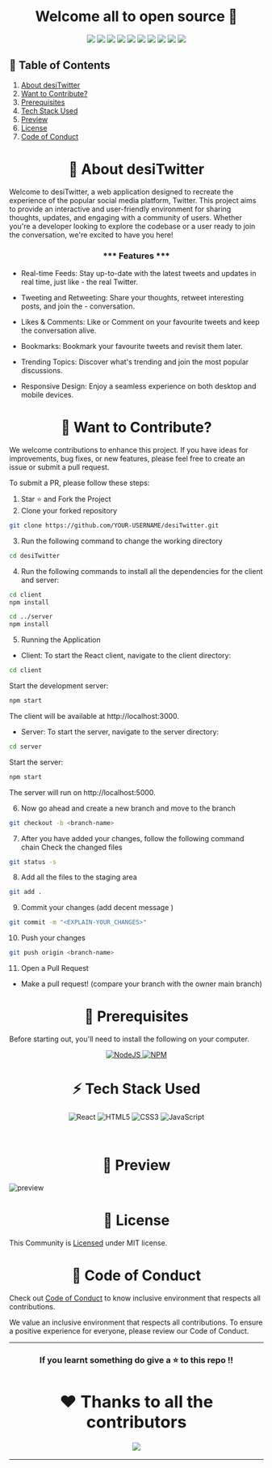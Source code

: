 
<h1></h1>

<h1 align="center" font-size="10">Welcome all to open source 🚀</h1>
<p align="center">
 <img src="https://img.shields.io/github/repo-size/sarthakpant772/desiTwitter?style=for-the-badge" />
   <img src="https://img.shields.io/github/issues/sarthakpant772/desiTwitter?style=for-the-badge" />
   <img src="https://img.shields.io/github/issues-closed-raw/sarthakpant772/desiTwitter?style=for-the-badge" />
    <img src="https://img.shields.io/github/license/sarthakpant772/desiTwitter?style=for-the-badge" />

   <img src="https://img.shields.io/github/issues-pr/sarthakpant772/desiTwitter?style=for-the-badge" />
    <img src="https://img.shields.io/github/contributors/sarthakpant772/desiTwitter?style=for-the-badge" />
    <img src="https://img.shields.io/github/stars/sarthakpant772/desiTwitter?style=for-the-badge" />

   <img src="https://img.shields.io/github/issues-pr-closed-raw/sarthakpant772/desiTwitter?style=for-the-badge" />
   <img src="https://img.shields.io/github/forks/sarthakpant772/desiTwitter?style=for-the-badge" />
  <img src="https://img.shields.io/github/last-commit/sarthakpant772/desiTwitter?style=for-the-badge" />
 </p>

## 📃 Table of Contents
1. [About desiTwitter](#about)
2. [Want to Contribute?](#contribute)
3. [Prerequisites](#prerequisites)
4. [Tech Stack Used](#techstack)
5. [Preview](#preview)
6. [License](#license)
7. [Code of Conduct](#coc)


<a name="about"></a>
<div align="center"><h1>🙌 About desiTwitter</h1></div>

Welcome to desiTwitter, a web application designed to recreate the experience of the popular social media platform, Twitter. This project aims to provide an interactive and user-friendly environment for sharing thoughts, updates, and engaging with a community of users. Whether you're a developer looking to explore the codebase or a user ready to join the conversation, we're excited to have you here!

<h3 align="center">*** Features ***</h3>  

- Real-time Feeds: Stay up-to-date with the latest tweets and updates in real time, just like - the real Twitter.

- Tweeting and Retweeting: Share your thoughts, retweet interesting posts, and join the - conversation.

- Likes & Comments: Like or Comment on your favourite tweets and keep the conversation alive.

- Bookmarks: Bookmark your favourite tweets and revisit them later.

- Trending Topics: Discover what's trending and join the most popular discussions.

- Responsive Design: Enjoy a seamless experience on both desktop and mobile devices.


<a name="contribute"></a>
<div align="center"><h1>💈 Want to Contribute?</h1></div>


We welcome contributions to enhance this project. If you have ideas for improvements, bug fixes, or new features, please feel free to create an issue or submit a pull request.

To submit a PR, please follow these steps:

1. Star ⭐ and Fork the Project
2. Clone your forked repository

```sh
git clone https://github.com/YOUR-USERNAME/desiTwitter.git
```

3. Run the following command to change the working directory

```sh
cd desiTwitter
```

4. Run the following commands to install all the dependencies for the client and server:



```sh
cd client
npm install

cd ../server
npm install
```

5. Running the Application
- Client: To start the React client, navigate to the client directory:

```sh
cd client
```

Start the development server:
```sh
npm start
```
The client will be available at http://localhost:3000.

- Server: To start the server, navigate to the server directory:

```sh
cd server
```
Start the server:

```sh
npm start
```
The server will run on http://localhost:5000.


6. Now go ahead and create a new branch and move to the branch

```sh
git checkout -b <branch-name>
```

7. After you have added your changes, follow the following command chain
   Check the changed files

```sh
git status -s
```

8. Add all the files to the staging area

```sh
git add .
```

9. Commit your changes (add decent message )

```sh
git commit -m "<EXPLAIN-YOUR_CHANGES>"
```

10. Push your changes

```sh
git push origin <branch-name>
```

11. Open a Pull Request

- Make a pull request! (compare your branch with the owner main branch)


<a name="prerequisites"></a>
<div align="center"><h1>🧾 Prerequisites</h1></div>

Before starting out, you'll need to install the following on your computer.

<div style="text-align: center;">
  <a href="https://nodejs.org/en/download/">
    <img src="https://img.shields.io/badge/node.js-6DA55F?style=for-the-badge&logo=node.js&logoColor=white" alt="NodeJS" />
  </a>
  
  <a href="https://www.npmjs.com/">
    <img src="https://img.shields.io/badge/NPM-%23000000.svg?style=for-the-badge&logo=npm&logoColor=white" alt="NPM" />
  </a>
</div>


<a name="techstack"></a>
<div align="center"><h1>⚡ Tech Stack Used</h1></div>

<div align="center">

![React](https://img.shields.io/badge/react-%2320232a.svg?style=for-the-badge&logo=react&logoColor=%2361DAFB)
![HTML5](https://img.shields.io/badge/html5-%23E34F26.svg?style=for-the-badge&logo=html5&logoColor=white)
![CSS3](https://img.shields.io/badge/css3-%231572B6.svg?style=for-the-badge&logo=css3&logoColor=white)
![JavaScript](https://img.shields.io/badge/javascript-%23323330.svg?style=for-the-badge&logo=javascript&logoColor=%23F7DF1E)

</div>


<br>
<a name="preview"></a>
<div align="center"><h1>👀 Preview </h1></div>

![preview](https://github.com/sarthakpant772/desiTwitter/client/public/preview.png)


<a name="license"></a>
<div align="center"><h1>📜 License</h1></div>

This Community is <a href="https://github.com/sarthakpant772/desiTwitter/blob/master/LICENSE">Licensed</a> under MIT license.


<a name="coc"></a>
<div align="center"><h1>🧧 Code of Conduct</h1></div>

Check out <a href="https://github.com/sarthakpant772/desiTwitter/blob/master/CODE_OF_CONDUCT.md">Code of Conduct</a> to know inclusive environment that respects all contributions.

We value an inclusive environment that respects all contributions. To ensure a positive experience for everyone, please review our Code of Conduct.


---

<h3 align="center"> If you learnt something do give a ⭐ to this repo !!
<div align="center"><h1>❤️ Thanks to all the contributors</h1></div>

<a href="https://github.com/sarthakpant772/desiTwitter/graphs/contributors">
  <img src="https://contrib.rocks/image?repo=sarthakpant772/desiTwitter" />
</a>

---
